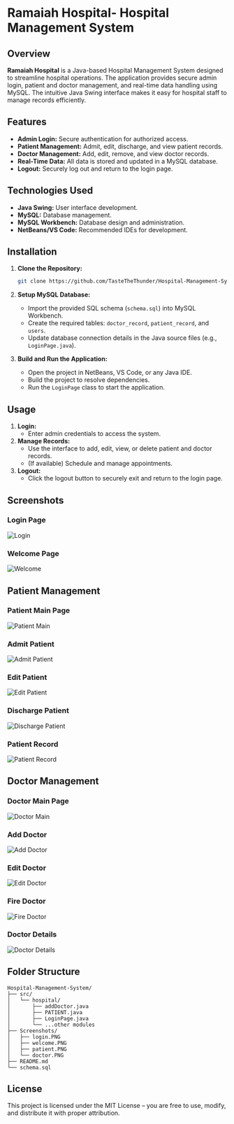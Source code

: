 # Ramaiah Hospital- Hospital Management System

## Overview

**Ramaiah Hospital** is a Java-based Hospital Management System designed to streamline hospital operations. The application provides secure admin login, patient and doctor management, and real-time data handling using MySQL. The intuitive Java Swing interface makes it easy for hospital staff to manage records efficiently.

## Features

- **Admin Login:** Secure authentication for authorized access.
- **Patient Management:** Admit, edit, discharge, and view patient records.
- **Doctor Management:** Add, edit, remove, and view doctor records.
- **Real-Time Data:** All data is stored and updated in a MySQL database.
- **Logout:** Securely log out and return to the login page.

## Technologies Used

- **Java Swing:** User interface development.
- **MySQL:** Database management.
- **MySQL Workbench:** Database design and administration.
- **NetBeans/VS Code:** Recommended IDEs for development.

## Installation

1. **Clone the Repository:**
   ```bash
   git clone https://github.com/TasteTheThunder/Hospital-Management-System.git
   ```

2. **Setup MySQL Database:**
   - Import the provided SQL schema (`schema.sql`) into MySQL Workbench.
   - Create the required tables: `doctor_record`, `patient_record`, and `users`.
   - Update database connection details in the Java source files (e.g., `LoginPage.java`).

3. **Build and Run the Application:**
   - Open the project in NetBeans, VS Code, or any Java IDE.
   - Build the project to resolve dependencies.
   - Run the `LoginPage` class to start the application.

## Usage

1. **Login:**
   - Enter admin credentials to access the system.
2. **Manage Records:**
   - Use the interface to add, edit, view, or delete patient and doctor records.
   - (If available) Schedule and manage appointments.
3. **Logout:**
   - Click the logout button to securely exit and return to the login page.

## Screenshots

### Login Page
![Login](Screenshots/Login.PNG)

### Welcome Page
![Welcome](Screenshots/welcome.PNG)

## Patient Management
### Patient Main Page
![Patient Main](Screenshots/Patient.PNG)

### Admit Patient
![Admit Patient](Screenshots/AdmitPatient.PNG)

### Edit Patient
![Edit Patient](Screenshots/editPatient.PNG)

### Discharge Patient
![Discharge Patient](Screenshots/dischargePatient.PNG)

### Patient Record
![Patient Record](Screenshots/PatientRecord.png)

## Doctor Management
### Doctor Main Page
![Doctor Main](Screenshots/Doctor.PNG)

### Add Doctor
![Add Doctor](Screenshots/addDoctor.PNG)

### Edit Doctor
![Edit Doctor](Screenshots/editDoctor.PNG)

### Fire Doctor
![Fire Doctor](Screenshots/fireDoctor.PNG)

### Doctor Details
![Doctor Details](Screenshots/DoctorDetails.PNG)
## Folder Structure

```
Hospital-Management-System/
├── src/
│   └── hospital/
│       ├── addDoctor.java
│       ├── PATIENT.java
│       ├── LoginPage.java
│       └── ...other modules
├── Screenshots/
│   ├── login.PNG
│   ├── welcome.PNG
│   ├── patient.PNG
│   └── doctor.PNG
├── README.md
└── schema.sql
```

## License

This project is licensed under the MIT License – you are free to use, modify, and distribute it with proper attribution.

